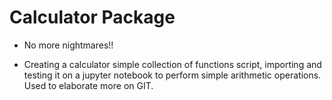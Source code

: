 # Calculator Package
* No more nightmares!!

* Creating a calculator simple collection of functions script, importing and testing it on a jupyter notebook to perform simple arithmetic operations. Used to elaborate more on GIT.
